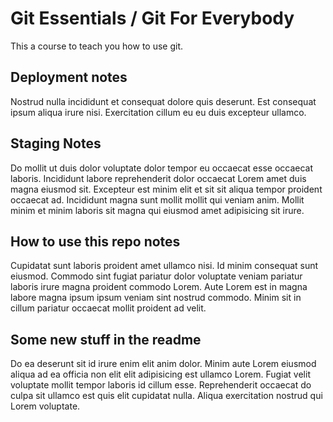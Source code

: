 # Git Essentials / Git For Everybody

This a course to teach you how to use git.


## Deployment notes
Nostrud nulla incididunt et consequat dolore quis deserunt. Est consequat ipsum aliqua irure nisi. Exercitation cillum eu eu duis excepteur ullamco.

## Staging Notes
Do mollit ut duis dolor voluptate dolor tempor eu occaecat esse occaecat laboris. Incididunt labore reprehenderit dolor occaecat Lorem amet duis magna eiusmod sit. Excepteur est minim elit et sit sit aliqua tempor proident occaecat ad. Incididunt magna sunt mollit mollit qui veniam anim. Mollit minim et minim laboris sit magna qui eiusmod amet adipisicing sit irure.

## How to use this repo notes
Cupidatat sunt laboris proident amet ullamco nisi. Id minim consequat sunt eiusmod. Commodo sint fugiat pariatur dolor voluptate veniam pariatur laboris irure magna proident commodo Lorem. Aute Lorem est in magna labore magna ipsum ipsum veniam sint nostrud commodo. Minim sit in cillum pariatur occaecat mollit proident ad velit.

## Some new stuff in the readme
Do ea deserunt sit id irure enim elit anim dolor. Minim aute Lorem eiusmod aliqua ad ea officia non elit elit adipisicing est ullamco Lorem. Fugiat velit voluptate mollit tempor laboris id cillum esse. Reprehenderit occaecat do culpa sit ullamco est quis elit cupidatat nulla. Aliqua exercitation nostrud qui Lorem voluptate.
